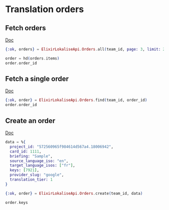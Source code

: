 # Translation orders

## Fetch orders

[Doc](https://developers.lokalise.com/reference/list-all-orders)

```elixir
{:ok, orders} = ElixirLokaliseApi.Orders.all(team_id, page: 3, limit: 2)

order = hd(orders.items)
order.order_id
```

## Fetch a single order

[Doc](https://developers.lokalise.com/reference/retrieve-an-order)

```elixir
{:ok, order} = ElixirLokaliseApi.Orders.find(team_id, order_id)
order.order_id
```

## Create an order

[Doc](https://developers.lokalise.com/reference/create-an-order)

```elixir
data = %{
  project_id: "572560965f984614d567a4.18006942",
  card_id: 1111,
  briefing: "Sample",
  source_language_iso: "en",
  target_language_isos: ["fr"],
  keys: [7921],
  provider_slug: "google",
  translation_tier: 1
}

{:ok, order} = ElixirLokaliseApi.Orders.create(team_id, data)

order.keys
```
